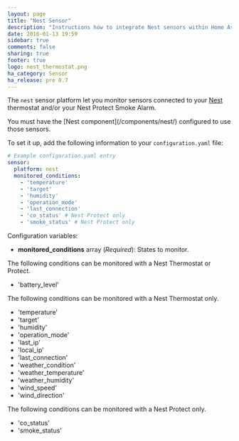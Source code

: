 ```yaml
---
layout: page
title: "Nest Sensor"
description: "Instructions how to integrate Nest sensors within Home Assistant."
date: 2016-01-13 19:59
sidebar: true
comments: false
sharing: true
footer: true
logo: nest_thermostat.png
ha_category: Sensor
ha_release: pre 0.7
---
```



The `nest` sensor platform let you monitor sensors connected to your [Nest](https://nest.com) thermostat and/or your Nest Protect Smoke Alarm.

<p class='note'>
You must have the [Nest component](/components/nest/) configured to use those sensors.
</p>

To set it up, add the following information to your `configuration.yaml` file:

```yaml
# Example configuration.yaml entry
sensor:
  platform: nest
  monitored_conditions:
    - 'temperature'
    - 'target'
    - 'humidity'
    - 'operation_mode'
    - 'last_connection'
    - 'co_status' # Nest Protect only
    - 'smoke_status' # Nest Protect only
```

Configuration variables:

- **monitored_conditions** array (*Required*): States to monitor.

The following conditions can be monitored with a Nest Thermostat or Protect.
  - 'battery_level'
  
The following conditions can be monitored with a Nest Thermostat only.
  - 'temperature'
  - 'target' 
  - 'humidity'  
  - 'operation_mode'  
  - 'last_ip'  
  - 'local_ip' 
  - 'last_connection'  
  - 'weather_condition'  
  - 'weather_temperature' 
  - 'weather_humidity' 
  - 'wind_speed'  
  - 'wind_direction'  
  
The following conditions can be monitored with a Nest Protect only. 
  - 'co_status'
  - 'smoke_status'

